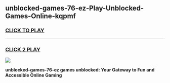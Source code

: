 
## unblocked-games-76-ez-Play-Unblocked-Games-Online-kqpmf
<h3>
<a href="https://premium76.site?title=unblocked-games-76-ez&ref=25A">CLICK TO PLAY</a></h3>
<hr>

<h3>
<a href="https://premium76.site?title=unblocked-games-76-ez&ref=25A">CLICK 2 PLAY</a>
  
</h3>

<a href="https://premium76.site?title=unblocked-games-76-ez&ref=25A"><img src="https://clearcache.store/games.png"></a>


**unblocked-games-76-ez games unblocked: Your Gateway to Fun and Accessible Online Gaming**
